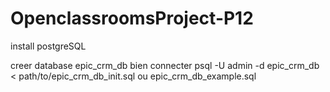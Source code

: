 # OpenclassroomsProject-P12

install postgreSQL

creer database epic_crm_db
bien connecter
psql -U admin -d epic_crm_db < path/to/epic_crm_db_init.sql ou epic_crm_db_example.sql